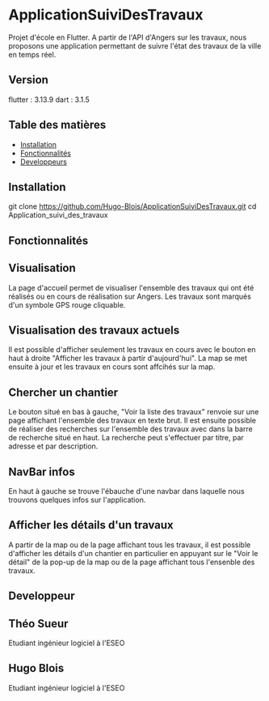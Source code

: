 # ApplicationSuiviDesTravaux

Projet d'école en Flutter. A partir de l'API d'Angers sur les travaux, nous proposons une application permettant de suivre l'état des travaux de la ville en temps réel.

## Version
flutter : 3.13.9
dart : 3.1.5

## Table des matières

- [Installation](#installation)
- [Fonctionnalités](#fonctionnalités)
- [Developpeurs](#developpeur)


## Installation
git clone https://github.com/Hugo-Blois/ApplicationSuiviDesTravaux.git
cd Application_suivi_des_travaux



## Fonctionnalités

## Visualisation 
La page d'accueil permet de visualiser l'ensemble des travaux qui ont été réalisés ou en cours de réalisation sur Angers. Les travaux sont marqués d'un symbole GPS rouge cliquable.

## Visualisation des travaux actuels
Il est possible d'afficher seulement les travaux en cours avec le bouton en haut à droite "Afficher les travaux à partir d'aujourd'hui". La map se met ensuite à jour et les travaux en cours sont affcihés sur la map.

## Chercher un chantier
Le bouton situé en bas à gauche, "Voir la liste des travaux" renvoie sur une page affichant l'ensemble des travaux en texte brut. Il est ensuite possible de réaliser des recherches sur l'ensemble des travaux avec dans la barre de recherche situé en haut. La recherche peut s'effectuer par titre, par adresse et par description.

## NavBar infos
En haut à gauche se trouve l'ébauche d'une navbar dans laquelle nous trouvons quelques infos sur l'application.

## Afficher les détails d'un travaux
A partir de la map ou de la page affichant tous les travaux, il est possible d'afficher les détails d'un chantier en particulier en appuyant sur le "Voir le détail" de la pop-up de la map ou de la page affichant tous l'ensenble des travaux.

## Developpeur

## Théo Sueur
Etudiant ingénieur logiciel à l'ESEO

## Hugo Blois
Etudiant ingénieur logiciel à l'ESEO

